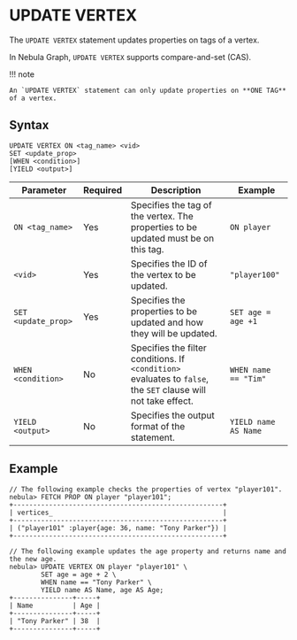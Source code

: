 # UPDATE VERTEX

The `UPDATE VERTEX` statement updates properties on tags of a vertex.

In Nebula Graph, `UPDATE VERTEX` supports compare-and-set (CAS).

!!! note

    An `UPDATE VERTEX` statement can only update properties on **ONE TAG** of a vertex.

## Syntax

```ngql
UPDATE VERTEX ON <tag_name> <vid>
SET <update_prop>
[WHEN <condition>]
[YIELD <output>]
```

| Parameter | Required | Description | Example |
|-|-|-|-|
| `ON <tag_name>` | Yes | Specifies the tag of the vertex. The properties to be updated must be on this tag. | `ON player` |
| `<vid>` | Yes | Specifies the ID of the vertex to be updated. | `"player100"` |
| `SET <update_prop>` | Yes | Specifies the properties to be updated and how they will be updated. | `SET age = age +1` |
| `WHEN <condition>` | No | Specifies the filter conditions. If `<condition>` evaluates to `false`, the `SET` clause will not take effect. | `WHEN name == "Tim"` |
| `YIELD <output>` | No | Specifies the output format of the statement. | `YIELD name AS Name` |

## Example

```ngql
// The following example checks the properties of vertex "player101".
nebula> FETCH PROP ON player "player101";
+-----------------------------------------------------+
| vertices_                                           |
+-----------------------------------------------------+
| ("player101" :player{age: 36, name: "Tony Parker"}) |
+-----------------------------------------------------+

// The following example updates the age property and returns name and the new age.
nebula> UPDATE VERTEX ON player "player101" \
        SET age = age + 2 \
        WHEN name == "Tony Parker" \
        YIELD name AS Name, age AS Age;
+---------------+-----+
| Name          | Age |
+---------------+-----+
| "Tony Parker" | 38  |
+---------------+-----+
```
